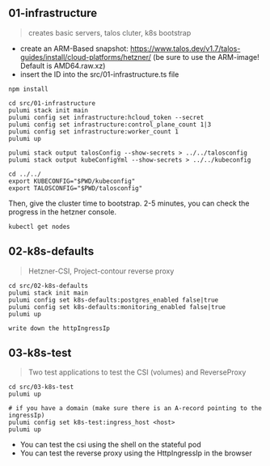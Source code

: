 
## 01-infrastructure
> creates basic servers, talos cluter, k8s bootstrap
* create an ARM-Based snapshot: https://www.talos.dev/v1.7/talos-guides/install/cloud-platforms/hetzner/ (be sure to use the ARM-image! Default is AMD64.raw.xz)
* insert the ID into the src/01-infrastructure.ts file
```
npm install

cd src/01-infrastructure
pulumi stack init main
pulumi config set infrastructure:hcloud_token --secret 
pulumi config set infrastructure:control_plane_count 1|3
pulumi config set infrastructure:worker_count 1
pulumi up 

pulumi stack output talosConfig --show-secrets > ../../talosconfig
pulumi stack output kubeConfigYml --show-secrets > ../../kubeconfig

cd ../../
export KUBECONFIG="$PWD/kubeconfig"
export TALOSCONFIG="$PWD/talosconfig"
```
Then, give the cluster time to bootstrap. 2-5 minutes, you can check the progress in the hetzner console.

```
kubectl get nodes
```

## 02-k8s-defaults
> Hetzner-CSI, Project-contour reverse proxy

```
cd src/02-k8s-defaults
pulumi stack init main
pulumi config set k8s-defaults:postgres_enabled false|true
pulumi config set k8s-defaults:monitoring_enabled false|true
pulumi up

write down the httpIngressIp
```

## 03-k8s-test
> Two test applications to test the CSI (volumes) and ReverseProxy

```
cd src/03-k8s-test
pulumi up

# if you have a domain (make sure there is an A-record pointing to the ingressIp)
pulumi config set k8s-test:ingress_host <host>
pulumi up
```

* You can test the csi using the shell on the stateful pod
* You can test the reverse proxy using the HttpIngressIp in the browser